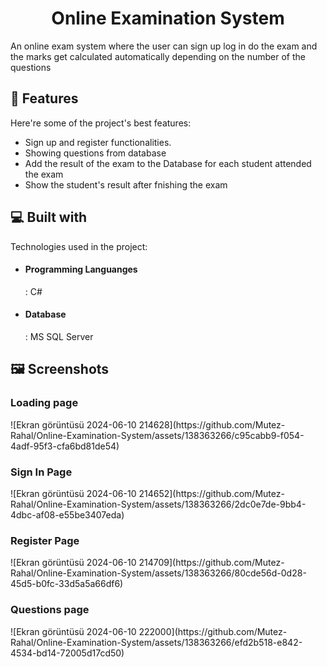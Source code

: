 <h1 align="center" id="title">Online Examination System</h1>

<p id="description">An online exam system where the user can sign up log in do the exam and the marks get calculated automatically depending on the number of the questions</p>

  
  
<h2>🧐 Features</h2>

Here're some of the project's best features:

*   Sign up and register functionalities.
*   Showing questions from database
*   Add the result of the exam to the Database for each student attended the exam
*   Show the student's result after fnishing the exam

  
  
<h2>💻 Built with</h2>

Technologies used in the project:

*   <h4>Programming Languanges</h4> : C#
*   <h4>Database</h4> : MS SQL Server

<h2>🖼️ Screenshots</h2>
<h3>Loading page</h3>
![Ekran görüntüsü 2024-06-10 214628](https://github.com/Mutez-Rahal/Online-Examination-System/assets/138363266/c95cabb9-f054-4adf-95f3-cfa6bd81de54)
<h3>Sign In Page</h3>
![Ekran görüntüsü 2024-06-10 214652](https://github.com/Mutez-Rahal/Online-Examination-System/assets/138363266/2dc0e7de-9bb4-4dbc-af08-e55be3407eda)
<h3>Register Page</h3>
![Ekran görüntüsü 2024-06-10 214709](https://github.com/Mutez-Rahal/Online-Examination-System/assets/138363266/80cde56d-0d28-45d5-b0fc-33d5a5a66df6)
<h3>Questions page</h3>
![Ekran görüntüsü 2024-06-10 222000](https://github.com/Mutez-Rahal/Online-Examination-System/assets/138363266/efd2b518-e842-4534-bd14-72005d17cd50)
